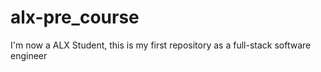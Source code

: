 # alx-pre_course
I'm now a ALX Student, this is my first repository as a full-stack software engineer
